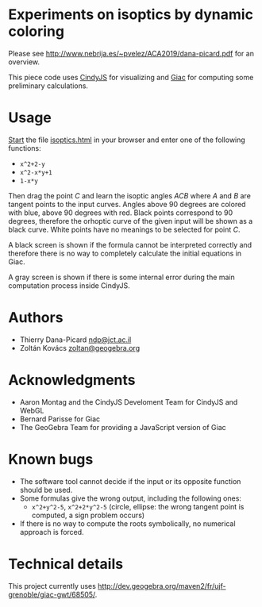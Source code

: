 # Experiments on isoptics by dynamic coloring

Please see http://www.nebrija.es/~pvelez/ACA2019/dana-picard.pdf for an overview.

This piece code uses [CindyJS](https://cindyjs.org) for visualizing and
[Giac](https://www-fourier.ujf-grenoble.fr/~parisse/giac.html) for computing some preliminary calculations.

# Usage

[Start](https://htmlpreview.github.io/?https://github.com/kovzol/isoptics/blob/master/isoptics.html)
the file [isoptics.html](isoptics.html) in your browser and enter one of the following functions:

* `x^2+2-y`
* `x^2-x*y+1`
* `1-x*y`

Then drag the point *C* and learn the isoptic angles *ACB* where *A* and *B* are tangent
points to the input curves. Angles above 90 degrees are colored with blue, above 90
degrees with red. Black points correspond to 90 degrees, therefore the orhoptic curve
of the given input will be shown as a black curve. White points have no meanings
to be selected for point *C*.

A black screen is shown if the formula cannot be interpreted correctly and therefore there 
is no way to completely calculate the initial equations in Giac.

A gray screen is shown if there is some internal error during the main computation
process inside CindyJS.

# Authors

* Thierry Dana-Picard <ndp@jct.ac.il>
* Zoltán Kovács <zoltan@geogebra.org>

# Acknowledgments

* Aaron Montag and the CindyJS Develoment Team for CindyJS and WebGL
* Bernard Parisse for Giac
* The GeoGebra Team for providing a JavaScript version of Giac

# Known bugs

* The software tool cannot decide if the input or its opposite function should be used.
* Some formulas give the wrong output, including the following ones:
  * `x^2+y^2-5`, `x^2+2*y^2-5` (circle, ellipse: the wrong tangent point is computed, a sign problem occurs)
* If there is no way to compute the roots symbolically, no numerical approach is forced.

# Technical details

This project currently uses http://dev.geogebra.org/maven2/fr/ujf-grenoble/giac-gwt/68505/.
